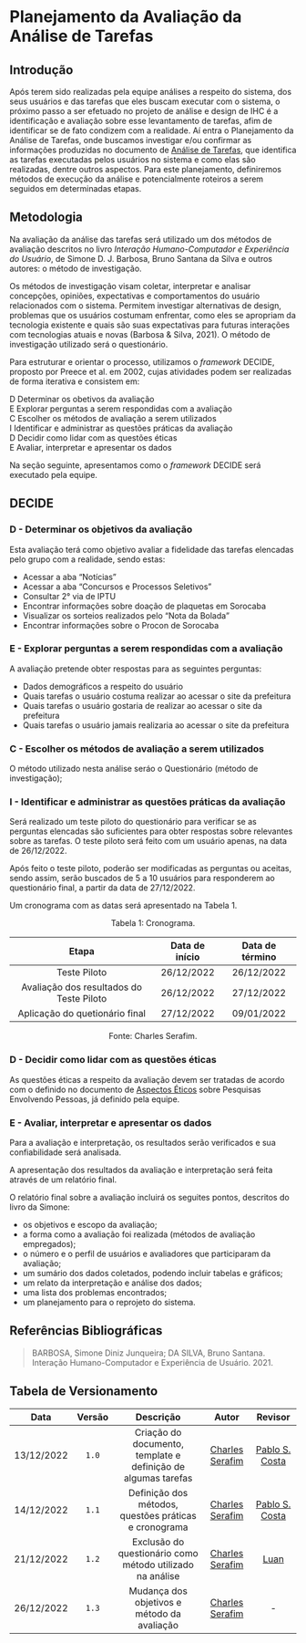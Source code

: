 # Planejamento da Avaliação da Análise de Tarefas

## Introdução

Após terem sido realizadas pela equipe análises a respeito do sistema, dos seus usuários e das tarefas que eles buscam executar com o sistema, o próximo passo a ser efetuado no projeto de análise e design de IHC é a identificação e avaliação sobre esse levantamento de tarefas, afim de identificar se de fato condizem com a realidade. Aí entra o Planejamento da Análise de Tarefas, onde buscamos investigar e/ou confirmar as informações produzidas no documento de [Análise de Tarefas](https://interacao-humano-computador.github.io/2022.2-PrefeituraDeSorocaba/#/pages/projeto/etapa2/goms), que identifica as tarefas executadas pelos usuários no sistema e como elas são realizadas, dentre outros aspectos. Para este planejamento, definiremos métodos de execução da análise e potencialmente roteiros a serem seguidos em determinadas etapas.

## Metodologia

Na avaliação da análise das tarefas será utilizado um dos métodos de avaliação descritos no livro *Interação Humano-Computador e Experiência do Usuário*, de Simone D. J. Barbosa, Bruno Santana da Silva e outros autores: o método de investigação.

Os métodos de investigação visam coletar, interpretar e analisar concepções, opiniões, expectativas e comportamentos do usuário relacionados com o sistema. Permitem investigar alternativas de design, problemas que os usuários costumam enfrentar, como eles se apropriam da tecnologia existente e quais são suas expectativas para futuras interações com tecnologias atuais e novas (Barbosa & Silva, 2021). O método de investigação utilizado será o questionário.


Para estruturar e orientar o processo, utilizamos o *framework* DECIDE, proposto por Preece et al. em 2002, cujas atividades podem ser realizadas de forma iterativa e consistem em:

D	Determinar os obetivos da avaliação
<br>
E	Explorar perguntas a serem respondidas com a avaliação
<br>
C	Escolher os métodos de avaliação a serem utilizados
<br>
I	Identificar e administrar as questões práticas da avaliação
<br>
D	Decidir como lidar com as questões éticas
<br>
E	Avaliar, interpretar e apresentar os dados

Na seção seguinte, apresentamos como o *framework* DECIDE será executado pela equipe.

## DECIDE

### D - Determinar os objetivos da avaliação

Esta avaliação terá como objetivo avaliar a fidelidade das tarefas elencadas pelo grupo com a realidade, sendo estas:
- Acessar a aba “Notícias”
- Acessar a aba “Concursos e Processos Seletivos”
- Consultar 2° via de IPTU
- Encontrar informações sobre doação de plaquetas em Sorocaba
- Visualizar os sorteios realizados pelo “Nota da Bolada”
- Encontrar informações sobre o Procon de Sorocaba

### E - Explorar perguntas a serem respondidas com a avaliação

A avaliação pretende obter respostas para as seguintes perguntas:
- Dados demográficos a respeito do usuário
- Quais tarefas o usuário costuma realizar ao acessar o site da prefeitura
- Quais tarefas o usuário gostaria de realizar ao acessar o site da prefeitura
- Quais tarefas o usuário jamais realizaria ao acessar o site da prefeitura
  
### C - Escolher os métodos de avaliação a serem utilizados

O método utilizado nesta análise seráo o Questionário (método de investigação);

### I - Identificar e administrar as questões práticas da avaliação

Será realizado um teste piloto do questionário para verificar se as perguntas elencadas são suficientes para obter respostas sobre relevantes sobre as tarefas.
O teste piloto será feito com um usuário apenas, na data de 26/12/2022.

Após feito o teste piloto, poderão ser modificadas as perguntas ou aceitas, sendo assim, serão buscados de 5 a 10 usuários para responderem ao questionário final, a partir da data de 27/12/2022.

Um cronograma com as datas será apresentado na Tabela 1.

<div style="text-align: center">
<p>Tabela 1: Cronograma. </p>
</div>

| Etapa                                    | Data de início | Data de término |
| :--------------------------------------: | :------------: | :-------------: |
| Teste Piloto                             |   26/12/2022   |    26/12/2022   |
| Avaliação dos resultados do Teste Piloto |   26/12/2022   |    27/12/2022   |
| Aplicação do quetionário final           |   27/12/2022   |    09/01/2022   |

<div style="text-align: center">
<p>Fonte: Charles Serafim. </p>
</div>

### D - Decidir como lidar com as questões éticas

As questões éticas a respeito da avaliação devem ser tratadas de acordo com o definido no documento de [Aspectos Éticos](https://interacao-humano-computador.github.io/2022.2-PrefeituraDeSorocaba/#/pages/projeto/etapa2/aspectos_eticos) sobre Pesquisas Envolvendo Pessoas, já definido pela equipe.

### E - Avaliar, interpretar e apresentar os dados

Para a avaliação e interpretação, os resultados serão verificados e sua confiabilidade será analisada.

A apresentação dos resultados da avaliação e interpretação será feita através de um relatório final.

O relatório final sobre a avaliação incluirá os seguites pontos, descritos do livro da Simone:

- os objetivos e escopo da avaliação;
- a forma como a avaliação foi realizada (métodos de avaliação empregados);
- o número e o perfil de usuários e avaliadores que participaram da avaliação;
- um sumário dos dados coletados, podendo incluir tabelas e gráficos;
- um relato da interpretação e análise dos dados;
- uma lista dos problemas encontrados;
- um planejamento para o reprojeto do sistema.

## Referências Bibliográficas

> BARBOSA, Simone Diniz Junqueira; DA SILVA, Bruno Santana. Interação Humano-Computador e Experiência de Usuário. 2021.

## Tabela de Versionamento

| Data | Versão | Descrição | Autor | Revisor |
| :--: | :----: | :-------: | :---: | :-----: |
| 13/12/2022 | `1.0` | Criação do documento, template e definição de algumas tarefas | [Charles Serafim](https://github.com/charles-serafim) | [Pablo S. Costa](https://github.com/pabloheika) |
| 14/12/2022 | `1.1` | Definição dos métodos, questões práticas e cronograma | [Charles Serafim](https://github.com/charles-serafim) | [Pablo S. Costa](https://github.com/pabloheika) |
| 21/12/2022 | `1.2` | Exclusão do questionário como método utilizado na análise | [Charles Serafim](https://github.com/charles-serafim) | [Luan](https://github.com/Luanmq) |
| 26/12/2022 | `1.3` | Mudança dos objetivos e método da avaliação | [Charles Serafim](https://github.com/charles-serafim) | - |





